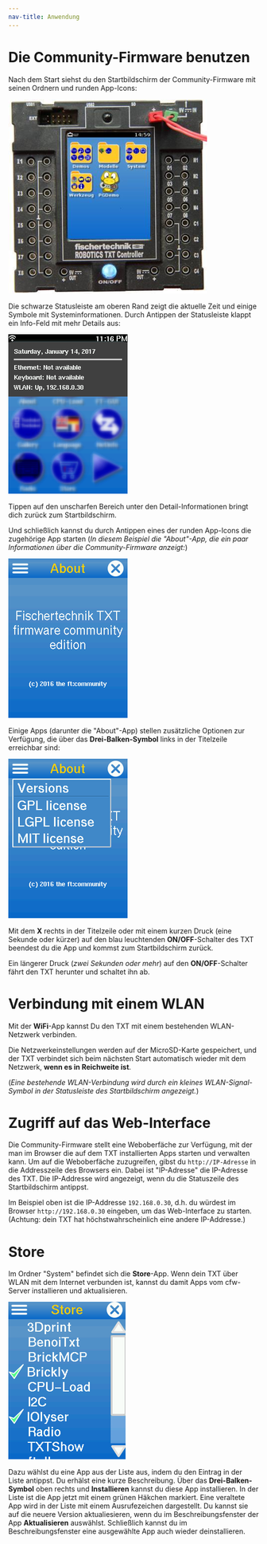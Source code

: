 ```yaml
---
nav-title: Anwendung
---
```

# Die Community-Firmware benutzen

Nach dem Start siehst du den Startbildschirm der Community-Firmware mit seinen Ordnern und runden App-Icons:

![Launcher](../../media/txt_cw.jpg "Beispielbild mit weiteren Apps")

Die schwarze Statusleiste am oberen Rand zeigt die aktuelle Zeit und einige Symbole mit Systeminformationen. Durch Antippen der Statusleiste klappt ein Info-Feld mit mehr Details aus:

![Launcher](../../media/launcher-with-info-menu.png "Hauptbildschirm mit ausgeklapptem Info-Bereich")

Tippen auf den unscharfen Bereich unter den Detail-Informationen bringt dich zurück zum Startbildschirm.


Und schließlich kannst du durch Antippen eines der runden App-Icons die zugehörige App starten (_In diesem Beispiel die "About"-App, die ein paar Informationen über die Community-Firmware anzeigt:_)

![About](../../media/about.png "Screenshot der 'About'-App")

Einige Apps (darunter die "About"-App) stellen zusätzliche Optionen zur Verfügung, die über das **Drei-Balken-Symbol** links in der Titelzeile erreichbar sind:

![About](../../media/about-with-menu.png "Screenshot  der 'About'-App mit ausgeklapptem Options-Menü")

Mit dem **X** rechts in der Titelzeile oder mit einem kurzen Druck (eine Sekunde oder kürzer) auf den blau leuchtenden **ON/OFF**-Schalter des TXT beendest du die App und kommst zum Startbildschirm zurück.

Ein längerer Druck (_zwei Sekunden oder mehr_) auf den **ON/OFF**-Schalter fährt den TXT herunter und schaltet ihn ab.

# Verbindung mit einem WLAN

Mit der **WiFi**-App kannst Du den TXT mit einem bestehenden WLAN-Netzwerk verbinden.

Die Netzwerkeinstellungen werden auf der MicroSD-Karte gespeichert, und der TXT verbindet sich beim nächsten Start automatisch wieder mit dem Netzwerk, **wenn es in Reichweite ist**.

(_Eine bestehende WLAN-Verbindung wird durch ein kleines WLAN-Signal-Symbol in der Statusleiste des Startbildschirm angezeigt._)

# Zugriff auf das Web-Interface

Die Community-Firmware stellt eine Weboberfäche zur Verfügung, mit der man im Browser die auf dem TXT installierten Apps starten und verwalten kann. Um auf die Weboberfäche zuzugreifen, gibst du `http://IP-Adresse` in die Addresszeile des Browsers ein. Dabei ist "IP-Adresse" die IP-Adresse des TXT. Die IP-Addresse wird angezeigt, wenn du die Statuszeile des Startbildschirm antippst.

Im Beispiel oben ist die IP-Addresse `192.168.0.30`, d.h. du würdest im Browser `http://192.168.0.30` eingeben, um das Web-Interface zu starten. (Achtung: dein TXT hat höchstwahrscheinlich eine andere IP-Addresse.)

# Store

Im Ordner "System" befindet sich die **Store**-App. Wenn dein TXT über WLAN mit dem Internet verbunden ist, kannst du damit Apps vom cfw-Server installieren und aktualisieren.

![About](../../media/store.png "Screenshot  der 'Store'-App")

Dazu wählst du eine App aus der Liste aus, indem du den Eintrag in der Liste antippst. Du erhälst eine kurze Beschreibung. Über das **Drei-Balken-Symbol** oben rechts und **Installieren** kannst du diese App installieren. In der Liste ist die App jetzt mit einem grünen Häkchen markiert. Eine veraltete App wird in der Liste mit einem Ausrufezeichen dargestellt. Du kannst sie auf die neuere Version aktualiesieren, wenn du im Beschreibungsfenster der App **Aktualisieren** auswählst. Schließlich kannst du im Beschreibungsfenster eine ausgewählte App auch wieder deinstallieren.
